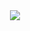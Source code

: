<div align="center">

  <!-- <img align="left" src="https://user-images.githubusercontent.com/65187002/144930161-2f783401-8d27-4fdf-a2f7-cc0ba32f1f1f.gif" width="30%" style="display:inline;">
  <img align="right" src="https://user-images.githubusercontent.com/65187002/144930161-2f783401-8d27-4fdf-a2f7-cc0ba32f1f1f.gif" width="30%" style="display:inline;"> 

  <img src="https://github-readme-stats.vercel.app/api?username=alexlopex03&show_icons=true&theme=great-gatsby&hide_border=true&border_radius=20&hide=prs,issues&count_private=true" /> -->
  <img src="https://github-readme-stats.vercel.app/api/top-langs/?username=alexlopex03&layout=compact&theme=great-gatsby&hide_border=true&border_radius=20&langs_count=8&hide=html,css,jupyter%20notebook,markdown" />
</div>

<!-- 
  Portfolio

  Tech stack
  Proyectos destacados
  Otros proyectos

  Trophies
-->

